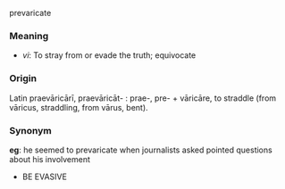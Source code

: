 prevaricate
### Meaning
+ _vi_: To stray from or evade the truth; equivocate

### Origin

Latin praevāricārī, praevāricāt- : prae-, pre- + vāricāre, to straddle (from vāricus, straddling, from vārus, bent).

### Synonym

__eg__: he seemed to prevaricate when journalists asked pointed questions about his involvement

+ BE EVASIVE


